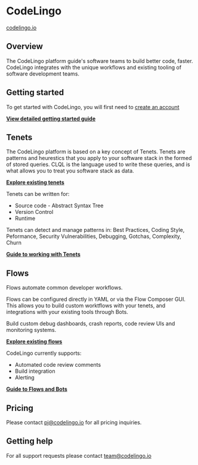 # CodeLingo
[codelingo.io](http://codelingo.io)

## Overview
The CodeLingo platform guide's software teams to build better code, faster. CodeLingo integrates with the unique workflows and existing tooling of software development teams.

## Getting started

To get started with CodeLingo, you will first need to [create an account]()

**[View detailed getting started guide](url:todo)**

## Tenets

The CodeLingo platform is based on a key concept of Tenets. Tenets are patterns and heurestics that you apply to your software stack in the formed of stored queries. CLQL is the language used to write these queries, and is what allows you to treat you software stack as data.

**[Explore existing tenets](url)**

Tenets can be written for:

* Source code - Abstract Syntax Tree
* Version Control
* Runtime

Tenets can detect and manage patterns in: Best Practices,  Coding Style, Peformance, Security Vulnerabilities, Debugging, Gotchas, Complexity, Churn

**[Guide to working with Tenets](concepts/tenets.md)**



## Flows
Flows automate common developer workflows.

Flows can be configured directly in YAML or via the Flow Composer GUI. This allows you to build custom worktflows with your tenets, and integrations with your existing tools through Bots.

Build custom debug dashboards, crash reports, code review UIs and monitoring systems.

**[Explore existing flows](hub:flows)**

CodeLingo currently supports:

* Automated code review comments
* Build integration
* Alerting

**[Guide to Flows and Bots](concepts/flows.md)**



## Pricing
Please contact pj@codelingo.io for all pricing inquiries.

## Getting help
For all support requests please contact team@codelingo.io